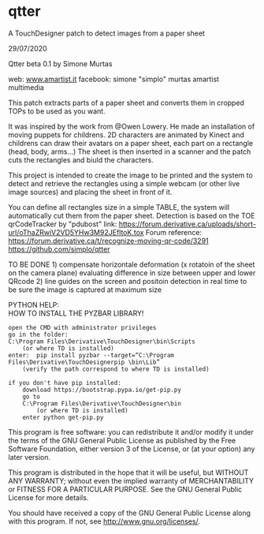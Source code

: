 # qtter
A TouchDesigner patch to detect images from a paper sheet


29/07/2020

Qtter beta 0.1
by
Simone Murtas

web: 
	www.amartist.it
facebook: 
	simone "simplo" murtas
	amartist multimedia
	

This patch extracts parts of a paper sheet and converts them in cropped TOPs to be used as you want. 

It was inspired by the work from @Owen Lowery. 
He made an installation of moving puppets for childrens. 2D characters are animated by Kinect and childrens can draw their avatars on a paper sheet, each part on a rectangle (head, body, arms...) 
The sheet is then inserted in a scanner and the patch cuts the rectangles and biuld the characters. 

This project is intended to create the image to be printed and the system to detect and retrieve the rectangles using a simple webcam (or other live image sources) and placing the sheet in front of it.

You can define all rectangles size in a simple TABLE, the system will automatically cut them from the paper sheet.
Detection is based on the TOE qrCodeTracker by "pdubost" link: https://forum.derivative.ca/uploads/short-url/oThaZRwiV2VD5YHw3M92JEfltoK.tox Forum reference: https://forum.derivative.ca/t/recognize-moving-qr-code/3291
https://github.com/simplo/qtter


TO BE DONE
	1) compensate horizontale deformation (x rotatoin of the sheet on the camera plane) evaluating difference in size between upper and lower QRcode
	2) line guides on the screen and positoin detection in real time to be sure the image is captured at maximum size
	
	
	
PYTHON HELP:	
	HOW TO INSTALL THE PYZBAR LIBRARY!
	
	open the CMD with administrator privileges
	go in the folder: 
	C:\Program Files\Derivative\TouchDesigner\bin\Scripts
		(or where TD is installed)
	enter: 	pip install pyzbar --target=“C:\Program Files\Derivative\TouchDesignerpip \bin\Lib”
		(verify the path correspond to where TD is installed)

	if you don't have pip installed:
		download https://bootstrap.pypa.io/get-pip.py 
		go to 
		C:\Program Files\Derivative\TouchDesigner\bin
			(or where TD is installed)
		enter python get-pip.py
		

This program is free software: you can redistribute it and/or modify it under the terms of the GNU General Public License as published by the Free Software Foundation, either version 3 of the License, or (at your option) any later version.

This program is distributed in the hope that it will be useful,
but WITHOUT ANY WARRANTY; without even the implied warranty of
MERCHANTABILITY or FITNESS FOR A PARTICULAR PURPOSE.  See the
GNU General Public License for more details.

You should have received a copy of the GNU General Public License
along with this program.  If not, see <http://www.gnu.org/licenses/>.		
			


